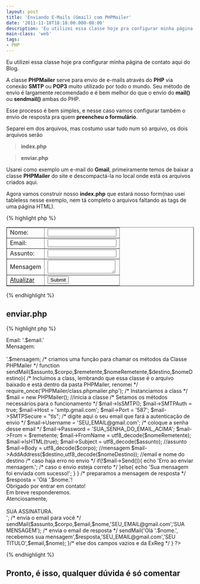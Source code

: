 ```yaml
---
layout: post
title: 'Enviando E-Mails (Gmail) com PHPMailer'
date: '2011-11-18T18:18:00.000-08:00'
description: 'Eu utilizei essa classe hoje pra configurar minha página de contato aqui do Blog'
main-class: 'web'
tags:
- PHP
---
```


Eu utilizei essa classe hoje pra configurar minha página de contato aqui do Blog.

A classe __PHPMailer__ serve para envio de e-mails através do __PHP__ via conexão __SMTP__ ou __POP3__ muito utilizado por todo o mundo. Seu método de envio é largamente recomendado e é bem melhor do que o envio do __mail()__ ou __sendmail()__ ambas do PHP.

Esse processo é bem simples, e nesse caso vamos configurar também o envio de resposta pra quem __preencheu o formulário__.

Separei em dos arquivos, mas costumo usar tudo num só arquivo, os dois arquivos serão

> __index.php__

> __enviar.php__


Usarei como exemplo um e-mail do __Gmail__, primeiramente temos de baixar a classe __PHPMailer__ do site e descompactá-la no local onde está os arquivos criados aqui.

Agora vamos construir nosso __index.php__ que estará nosso form(nao usei tableless nesse exemplo, nem tá completo o arquivos faltando as tags de uma página HTML).


{% highlight php %}
<table border="1">
      <!--Informamos o arquivo PHP que irá processar o form e o método de envio, o POST-->
    <form action="enviar.php" method="post" enctype="multipart/form-data">
        <tr>
            <td>Nome:</td>
            <td>
                <input type="text" class="texto" name="nome" />
            </td>
        </tr>       
        <tr>
            <td>Email:</td>
            <td>
                <input type="text" class="texto" name="email" />
            </td>
        </tr>       
        <tr>
            <td>Assunto:</td>
            <td>
                <input type="text" class="texto" name="assunto" />
            </td>
        </tr>       
        <tr>
            <td>Mensagem</td>
            <td>
                <textarea name="mensagem"></textarea>
            </td>
        </tr>
        <tr>
            <td>
                <a href="index.php">Atualizar</a>
            </td>
            <td>
                <input type="submit" name="enviar" class="bottom"/>
            </td>
        </tr>   
    </form>
</table>
{% endhighlight %}

## enviar.php

{% highlight php %}
<?php
  /* se apertar em enviar dados entra no processo*/
  if(isset($_POST['enviar']))
  {
  /* extraimos o POST para criar as variaveis automaticamente pelo nome do FORM */
     extract($_POST);
  /* CASO ALGUM CAMPO ESTEJA VAZIO, aconselho não colocar mensagem por campo e sim completo por motivos de segurança */
     if(empty($nome)     ||
        empty($email)    ||
        empty($assunto)  ||
        empty($mensagem)
       )
     {
          echo 'Um ou mais campos está(ão) vazio(s).';
     }
     /* utilizando Expressão Regular, verificamos se o formato do email é válido, clique aqui pra saber mais sobre Expressões Regulares */
    
     else if(!preg_match("/^[a-z0-9_\.\-]+@[a-z0-9_\.\-]*[a-z0-9_\-]+\.[a-z]{2,4}$/i", $email))
     {
          echo 'Informe um email válido.';
     }
     else
     {
      /* preparamos o arquivo para envio */
          $corpo = 'Nome: '.$nome.'<br />Email: '.$email.'<br />Mensagem: <br /><br />'.$mensagem;

          /* criamos uma função para chamar os métodos da Classe PHPMailer */
          function sendMail($assunto,$corpo,$remetente,$nomeRemetente,$destino,$nomeDestino){
          /* Incluimos a class, lembrando que essa classe é o arquivo baixado e está dentro da pasta PHPMailer, renomei */
          require_once('PHPMailer/class.phpmailer.php');
          /* Instanciamos a class */
          $mail = new PHPMailer(); //inicia a classe
          /* Setamos os métodos necessários para o funcionamento */
          $mail->IsSMTP();
          $mail->SMTPAuth = true;
          $mail->Host = 'smtp.gmail.com';
          $mail->Port = '587';
          $mail->SMTPSecure = "tls";
          /* digite aqui o seu email que fará a autenticação de envio */
          $mail->Username = 'SEU_EMAIL@gmail.com';
          /* coloque a senha desse email */
          $mail->Password = 'SUA_SENHA_DO_EMAIL_ACIMA';
          $mail->From = $remetente;
          $mail->FromName = utf8_decode($nomeRemetente);
          $mail->IsHTML(true);
          $mail->Subject = utf8_decode($assunto); //assunto
          $mail->Body = utf8_decode($corpo); //mensagem
          $mail->AddAddress($destino,utf8_decode($nomeDestino)); //email e nome do destino
          /* caso haja erro no envio */
          if(!$mail->Send()){

          echo 'Erro ao enviar mensagem.';
          /* caso o envio esteja correto */
          }else{
         
          echo 'Sua mensagem foi enviada com sucesso!';
         
         }
         
    }

         /* preparamos a mensagem de resposta */
          $resposta = 'Olá '.$nome.'!<br />
                      Obrigado por entrar em contato!<br />
                      Em breve responderemos.<br />
                      Atenciosamente,<br /><br />
                      SUA ASSINATURA.<br />';

        /* envia o email para você */
        sendMail($assunto,$corpo,$email,$nome,'SEU_EMAIL@gmail.com','SUA MENSAGEM');
        /* envia o email de resposta */
        sendMail('Olá '.$nome.', recebemos sua mensagem',$resposta,'SEU_EMAIL@gmail.com','SEU TITULO',$email,$nome);

      }/* else dos campos vazios e da ExReg */
  }
?>
{% endhighlight %}


## Pronto, é isso, qualquer dúvida é só comentar

<script async src="https://pagead2.googlesyndication.com/pagead/js/adsbygoogle.js"></script>

<!-- Informat -->
<ins class="adsbygoogle"
 style="display:block"
 data-ad-client="ca-pub-2838251107855362"
 data-ad-slot="2327980059"
 data-ad-format="auto"
 data-full-width-responsive="true"></ins>

<script>
(adsbygoogle = window.adsbygoogle || []).push({});
</script>

